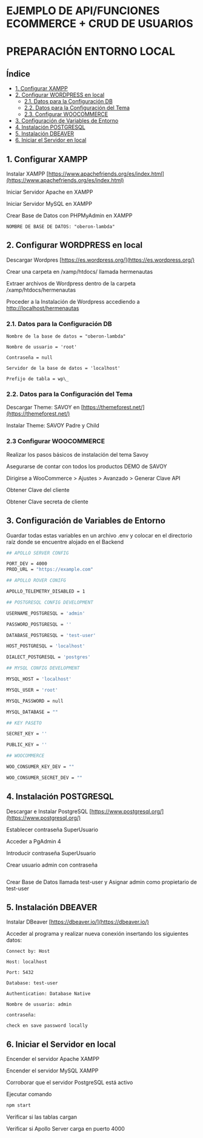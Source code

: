 
<p align="center">&nbsp;</p>

# EJEMPLO DE API/FUNCIONES ECOMMERCE + CRUD DE USUARIOS

# PREPARACIÓN ENTORNO LOCAL

## **Índice**

* [1. Configurar XAMPP](#1)
* [2. Configurar WORDPRESS en local](#2)
  - [2.1. Datos para la Configuración DB](#21)
  - [2.2. Datos para la Configuración del Tema](#22)
  - [2.3. Configurar WOOCOMMERCE](#23)
* [3. Configuración de Variables de Entorno](#3)
* [4. Instalación POSTGRESQL](#4)
* [5. Instalación DBEAVER](#5)
* [6. Iniciar el Servidor en local](#6)

## **1. Configurar XAMPP** <div id="1"/>

Instalar XAMPP [https://www.apachefriends.org/es/index.html](https://www.apachefriends.org/es/index.html)

Iniciar Servidor Apache en XAMPP

Iniciar Servidor MySQL en XAMPP

Crear Base de Datos con PHPMyAdmin en XAMPP

```
NOMBRE DE BASE DE DATOS: "oberon-lambda"
```

## 2. **Configurar WORDPRESS en local** <div id="2"/>

Descargar Wordpres [https://es.wordpress.org/](https://es.wordpress.org/)

Crear una carpeta en /xamp/htdocs/ llamada hermenautas

Extraer archivos de Wordpress dentro de la carpeta /xamp/htdocs/hermenautas

Proceder a la Instalación de Wordpress accediendo a [http://localhost/hermenautas](http://localhost/hermenautas)

### 2.1. **Datos para la Configuración DB** <div id="21"/>

```
Nombre de la base de datos = "oberon-lambda"

Nombre de usuario = 'root'

Contraseña = null

Servidor de la base de datos = 'localhost'

Prefijo de tabla = wp\_
```

### 2.2. **Datos para la Configuración del Tema** <div id="22"/>

Descargar Theme: SAVOY en [https://themeforest.net/](https://themeforest.net/)

Instalar Theme: SAVOY Padre y Child

### 2.3 **Configurar WOOCOMMERCE** <div id="23"/>

Realizar los pasos básicos de instalación del tema Savoy

Asegurarse de contar con todos los productos DEMO de SAVOY

Dirigirse a WooCommerce > Ajustes > Avanzado > Generar Clave API

Obtener Clave del cliente

Obtener Clave secreta de cliente

## 3. **Configuración de Variables de Entorno** <div id="3"/>

Guardar todas estas variables en un archivo .env y colocar en el directorio raíz donde se encuentre
alojado en el Backend
```bash
## APOLLO SERVER CONFIG

PORT_DEV = 4000
PROD_URL = "https://example.com"

## APOLLO ROVER CONIFG

APOLLO_TELEMETRY_DISABLED = 1

## POSTGRESQL CONFIG DEVELOPMENT

USERNAME_POSTGRESQL = 'admin'

PASSWORD_POSTGRESQL = ''

DATABASE_POSTGRESQL = 'test-user'

HOST_POSTGRESQL = 'localhost'

DIALECT_POSTGRESQL = 'postgres'

## MYSQL CONFIG DEVELOPMENT

MYSQL_HOST = 'localhost'

MYSQL_USER = 'root'

MYSQL_PASSWORD = null

MYSQL_DATABASE = ""

## KEY PASETO

SECRET_KEY = ''

PUBLIC_KEY = ''

## WOOCOMMERCE

WOO_CONSUMER_KEY_DEV = ""

WOO_CONSUMER_SECRET_DEV = ""
```
## 4. **Instalación POSTGRESQL** <div id="4"/>

Descargar e Instalar PostgreSQL [https://www.postgresql.org/](https://www.postgresql.org/)

Establecer contraseña SuperUsuario

Acceder a PgAdmin 4

Introducir contraseña SuperUsuario

Crear usuario admin con contraseña

```

```

Crear Base de Datos llamada test-user y Asignar admin como propietario de test-user

## 5. **Instalación DBEAVER** <div id="5"/>

Instalar DBeaver [https://dbeaver.io/](https://dbeaver.io/)

Acceder al programa y realizar nueva conexión insertando los siguientes datos:

```
Connect by: Host

Host: localhost

Port: 5432

Database: test-user

Authentication: Database Native

Nombre de usuario: admin

contraseña: 

check en save password locally
```

## 6. **Iniciar el Servidor en local** <div id="6"/>

Encender el servidor Apache XAMPP

Encender el servidor MySQL XAMPP

Corroborar que el servidor PostgreSQL está activo

Ejecutar comando

```bash
npm start
```

Verificar si las tablas cargan

Verificar si Apollo Server carga en puerto 4000
